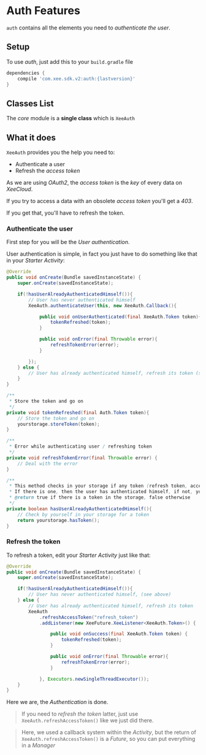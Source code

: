 # Auth Features

`auth` contains all the elements you need to _authenticate the user_.

## Setup

To use *auth*, just add this to your `build.gradle` file

```groovy
dependencies {
    compile 'com.xee.sdk.v2:auth:{lastversion}'
}
```

## Classes List

The *core* module is a **single class** which is `XeeAuth`

## What it does

`XeeAuth` provides you the help you need to:

* Authenticate a user
* Refresh the _access token_

As we are using *OAuth2*, the _access token_ is the *key* of every data on _XeeCloud_.

If you try to access a data with an obsolete _access token_ you'll get a *403*.

If you get that, you'll have to refresh the token.


### Authenticate the user

First step for you will be the *User authentication*.

User authentication is simple, in fact you just have to do something like that in your _Starter Activity_: 

```java
@Override
public void onCreate(Bundle savedInstanceState) {
    super.onCreate(savedInstanceState);

    if(!hasUserAlreadyAuthenticatedHimself()){
        // User has never authenticated himself
        XeeAuth.authenticateUser(this, new XeeAuth.Callback(){

            public void onUserAuthenticated(final XeeAuth.Token token){
                tokenRefreshed(token);
            }

            public void onError(final Throwable error){
                refreshTokenError(error);
            }

        });
    } else {
        // User has already authenticated himself, refresh its token (see below)
    }
}

/**
 * Store the token and go on
 */
private void tokenRefreshed(final Auth.Token token){
    // Store the token and go on
    yourstorage.storeToken(token);
}

/**
 * Error while authenticating user / refreshing token
 */
private void refreshTokenError(final Throwable error) {
    // Deal with the error
}

/**
 * This method checks in your storage if any token (refresh token, access token, ..) is stored.
 * If there is one, then the user has authenticated himself, if not, you'll need to authenticate him
 * @return true if there is a token in the storage, false otherwise
 */
private boolean hasUserAlreadyAuthenticatedHimself(){
    // Check by yourself in your storage for a token
    return yourstorage.hasToken();
}
```


### Refresh the token

To refresh a token, edit your _Starter Activity_ just like that: 

```java
@Override
public void onCreate(Bundle savedInstanceState) {
    super.onCreate(savedInstanceState);

    if(!hasUserAlreadyAuthenticatedHimself()){
        // User has never authenticated himself, (see above)
    } else {
        // User has already authenticated himself, refresh its token
        XeeAuth
            .refreshAccessToken("refresh_token")
            .addListener(new XeeFuture.XeeListener<XeeAuth.Token>() {

                public void onSuccess(final XeeAuth.Token token) {
                    tokenRefreshed(token);
                }

                public void onError(final Throwable error){
                    refreshTokenError(error);
                }

            }, Executors.newSingleThreadExecutor());
    }
}
```

Here we are, the *Authentication* is done.


> If you need to *refresh the token* latter, just use `XeeAuth.refreshAccessToken()` like we just did there.

> Here, we used a callback system within the _Activity_, but the return of `XeeAuth.refreshAccessToken()` is a *Future*, so you can put everything in a _Manager_